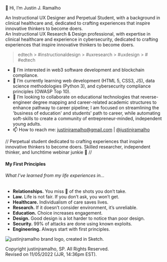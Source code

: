 👋 Hi, I’m Justin J. Ramalho  

An Instructional UX Designer and Perpetual Student, with a background in clinical healthcare and, dedicated to crafting experiences that inspire innovative thinkers to become doers.  
An Instructional UX Research & Design professional, with expertise in clinical healthcare and experience in cybersecurity, dedicated to crafting experiences that inspire innovative thinkers to become doers.  
> edtech > #instructionaldesign > #uxresearch > #uxdesign > #
> #edtech


- 👀 I’m interested in web3 software development and blockchain compliance.  
- 🌱 I’m currently learning web development (HTML 5, CSS3, JS), data science methodologies (Python 3), and cybersecurity compliance principles (OWASP Top 10).  
- 💞 I’m looking to collaborate on educational technologies that reverse-engineer degree mapping and career-related academic structures to enhance pathway to career pipeline; I am focused on streamlining the 'business of education' and students' path to career, while automating soft-skills to create a community of entrepreneur-minded, independent young adults.  
- 📫 How to reach me: <justinjramalho@gmail.com> | [@justinjramalho](https://www.beacons.ai/justinjramalho "Justin's Beacons Bio")  


// Perpetual student dedicated to crafting experiences that inspire innovative thinkers to become doers. Skilled researcher, independent thinker, and lunchtime webinar junkie 🤙 //  


#### My First Principles

###### What I’ve learned from my life experiences in… 

- **Relationships.**  You miss 💯 of the shots you don’t take.  
- **Law.**  Life is not fair.  If you don’t ask, you won’t get.  
- **Healthcare.**  Individualism of care saves lives.  
- **Research.**  If it doesn’t consider environment, it’s unreliable.  
- **Education.**  Choice increases engagement.  
- **Design.**  Good design is a lot harder to notice than poor design.  
- **Security.**  99% of attacks are done using known exploits.  
- **Engineering.**  Always start with first principles.  


<!---
Buzz Words That I Do Not Yet Totally Dispise:
- transparency 
- collaboration (...flirting with the line) 
- community (communalism) 
- advocate 
- affordances & constraints 


Commonly Used Words: (stemming from my medical background) 
- schema 
- cognitive 
- assess/assessment (identifying objective/signs & subjective/symptoms) 
- diagnose (diagnosis) 
- affordance(s) 
- constraint(s) 


Words That I Will Never Be Able To Correctly Spell:
- bureaucracy
- entrepreneur
--->


<!---
justinjramalho/justinjramalho is a ✨ special ✨ repository because its `README.md` (this file) appears on your GitHub profile.
You can click the Preview link to take a look at your changes.
--->


![justinjramalho brand logo, created in Sketch.](https://drive.google.com/file/d/1UZM7p-oDmV_Ff82ghEOrJVl9IIRfys3v/view?usp=share_link "Click to view my portfolio.")  

Copyright justinjramalho, SP.  All Rights Reserved.  
Revised on 11/05/2022 (JJR, 14:36pm EST).  
